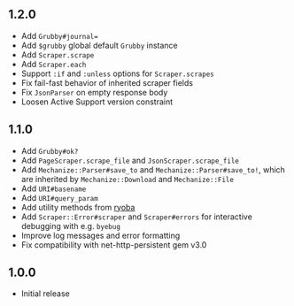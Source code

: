 ## 1.2.0

* Add `Grubby#journal=`
* Add `$grubby` global default `Grubby` instance
* Add `Scraper.scrape`
* Add `Scraper.each`
* Support `:if` and `:unless` options for `Scraper.scrapes`
* Fix fail-fast behavior of inherited scraper fields
* Fix `JsonParser` on empty response body
* Loosen Active Support version constraint


## 1.1.0

* Add `Grubby#ok?`
* Add `PageScraper.scrape_file` and `JsonScraper.scrape_file`
* Add `Mechanize::Parser#save_to` and `Mechanize::Parser#save_to!`,
  which are inherited by `Mechanize::Download` and `Mechanize::File`
* Add `URI#basename`
* Add `URI#query_param`
* Add utility methods from [ryoba](https://rubygems.org/gems/ryoba)
* Add `Scraper::Error#scraper` and `Scraper#errors` for interactive
  debugging with e.g. `byebug`
* Improve log messages and error formatting
* Fix compatibility with net-http-persistent gem v3.0


## 1.0.0

* Initial release
